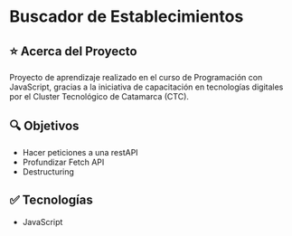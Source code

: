# Buscador de Establecimientos

## ⭐ Acerca del Proyecto

Proyecto de aprendizaje realizado en el curso de Programación con
JavaScript, gracias a la iniciativa de capacitación en tecnologías
digitales por el Cluster Tecnológico de Catamarca (CTC).

## 🔍 Objetivos

- Hacer peticiones a una restAPI
- Profundizar Fetch API
- Destructuring

## ✅ Tecnologías

- JavaScript

